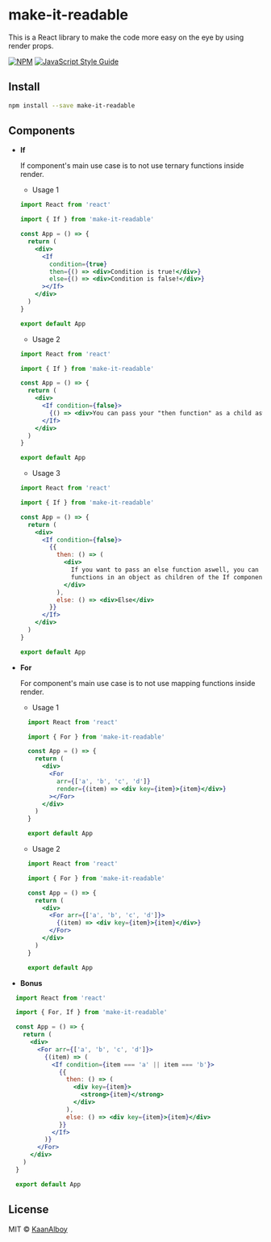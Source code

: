 # make-it-readable

This is a React library to make the code more easy on the eye by using render props.

[![NPM](https://img.shields.io/npm/v/make-it-readable.svg)](https://www.npmjs.com/package/make-it-readable) [![JavaScript Style Guide](https://img.shields.io/badge/code_style-standard-brightgreen.svg)](https://standardjs.com)

## Install

```bash
npm install --save make-it-readable
```

## Components

- **If**
    
    If component's main use case is to not use ternary functions inside render.
 
  - Usage 1
  
  ```jsx
  import React from 'react'

  import { If } from 'make-it-readable'

  const App = () => {
    return (
      <div>
        <If
          condition={true}
          then={() => <div>Condition is true!</div>}
          else={() => <div>Condition is false!</div>}
        ></If>
      </div>
    )
  }

  export default App
  ```

  - Usage 2
  
  ```jsx
  import React from 'react'

  import { If } from 'make-it-readable'

  const App = () => {
    return (
      <div>
        <If condition={false}>
          {() => <div>You can pass your "then function" as a child aswell!</div>}
        </If>
      </div>
    )
  }

  export default App
  ```

  - Usage 3
 
  ```jsx
  import React from 'react'

  import { If } from 'make-it-readable'

  const App = () => {
    return (
      <div>
        <If condition={false}>
          {{
            then: () => (
              <div>
                If you want to pass an else function aswell, you can put your
                functions in an object as children of the If component
              </div>
            ),
            else: () => <div>Else</div>
          }}
        </If>
      </div>
    )
  }

  export default App
  ```
    
- **For**
    
    For component's main use case is to not use mapping functions inside render.
    - Usage 1
    ```jsx
      import React from 'react'

      import { For } from 'make-it-readable'

      const App = () => {
        return (
          <div>
            <For
              arr={['a', 'b', 'c', 'd']}
              render={(item) => <div key={item}>{item}</div>}
            ></For>
          </div>
        )
      }

      export default App
    ```
    
    - Usage 2
    ```jsx
      import React from 'react'

      import { For } from 'make-it-readable'

      const App = () => {
        return (
          <div>
            <For arr={['a', 'b', 'c', 'd']}>
              {(item) => <div key={item}>{item}</div>}
            </For>
          </div>
        )
      }

      export default App

    ```
    
- **Bonus**
```jsx
  import React from 'react'

  import { For, If } from 'make-it-readable'

  const App = () => {
    return (
      <div>
        <For arr={['a', 'b', 'c', 'd']}>
          {(item) => (
            <If condition={item === 'a' || item === 'b'}>
              {{
                then: () => (
                  <div key={item}>
                    <strong>{item}</strong>
                  </div>
                ),
                else: () => <div key={item}>{item}</div>
              }}
            </If>
          )}
        </For>
      </div>
    )
  }

  export default App
```

## License

MIT © [KaanAlboy](https://github.com/KaanAlboy)
